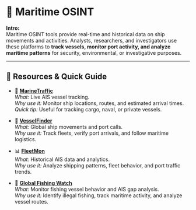 # 🚢 Maritime OSINT 

**Intro:**  
Maritime OSINT tools provide real-time and historical data on ship movements and activities. Analysts, researchers, and investigators use these platforms to **track vessels, monitor port activity, and analyze maritime patterns** for security, environmental, or investigative purposes.

---

## 🔗 Resources & Quick Guide

- 🌊 **[MarineTraffic](https://www.marinetraffic.com/)**  
  *What:* Live AIS vessel tracking.  
  *Why use it:* Monitor ship locations, routes, and estimated arrival times.  
  *Quick tip:* Useful for tracking cargo, naval, or private vessels.

- 🚢 **[VesselFinder](https://www.vesselfinder.com/)**  
  *What:* Global ship movements and port calls.  
  *Why use it:* Track fleets, verify port arrivals, and follow maritime logistics.

- 📊 **[FleetMon](https://www.fleetmon.com/)**  
  *What:* Historical AIS data and analytics.  
  *Why use it:* Analyze shipping patterns, fleet behavior, and port traffic trends.

- 🎣 **[Global Fishing Watch](https://globalfishingwatch.org/map/)**  
  *What:* Monitor fishing vessel behavior and AIS gap analysis.  
  *Why use it:* Identify illegal fishing, track maritime activity, and analyze vessel routes.
